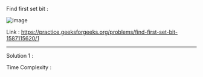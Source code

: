 Find first set bit :

![image](https://user-images.githubusercontent.com/23376002/169872990-2ef06025-b768-403a-b0e3-5ced840b880a.png)


Link : https://practice.geeksforgeeks.org/problems/find-first-set-bit-1587115620/1


------------------------------------------------------------------------------------------------------------------------------------------------------


Solution 1 :

Time Complexity :



